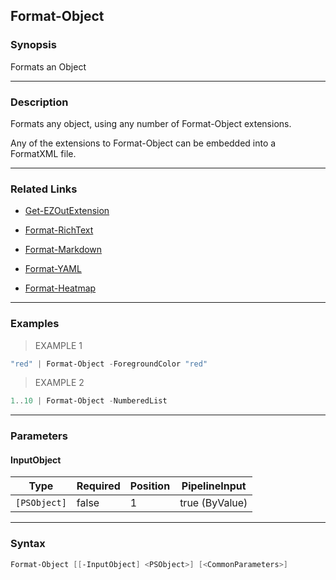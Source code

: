 Format-Object
-------------




### Synopsis
Formats an Object



---


### Description

Formats any object, using any number of Format-Object extensions.

Any of the extensions to Format-Object can be embedded into a FormatXML file.



---


### Related Links
* [Get-EZOutExtension](Get-EZOutExtension.md)



* [Format-RichText](Format-RichText.md)



* [Format-Markdown](Format-Markdown.md)



* [Format-YAML](Format-YAML.md)



* [Format-Heatmap](Format-Heatmap.md)





---


### Examples
> EXAMPLE 1

```PowerShell
"red" | Format-Object -ForegroundColor "red"
```
> EXAMPLE 2

```PowerShell
1..10 | Format-Object -NumberedList
```


---


### Parameters
#### **InputObject**




|Type        |Required|Position|PipelineInput |
|------------|--------|--------|--------------|
|`[PSObject]`|false   |1       |true (ByValue)|





---


### Syntax
```PowerShell
Format-Object [[-InputObject] <PSObject>] [<CommonParameters>]
```
